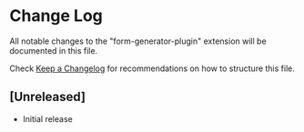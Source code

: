 # Change Log

All notable changes to the "form-generator-plugin" extension will be documented in this file.

Check [Keep a Changelog](http://keepachangelog.com/) for recommendations on how to structure this file.

## [Unreleased]

- Initial release